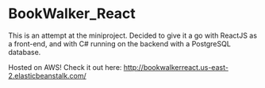 # BookWalker_React

This is an attempt at the miniproject. Decided to give it a go with ReactJS as a front-end, and with C# running on the backend with a PostgreSQL database.

Hosted on AWS! Check it out here: http://bookwalkerreact.us-east-2.elasticbeanstalk.com/
